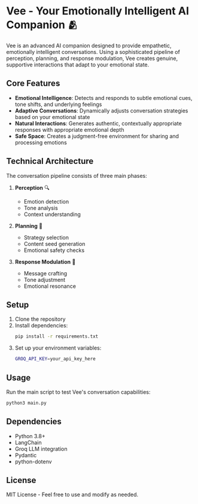 # Vee - Your Emotionally Intelligent AI Companion 🫂

Vee is an advanced AI companion designed to provide empathetic, emotionally intelligent conversations. Using a sophisticated pipeline of perception, planning, and response modulation, Vee creates genuine, supportive interactions that adapt to your emotional state.

## Core Features

- **Emotional Intelligence**: Detects and responds to subtle emotional cues, tone shifts, and underlying feelings
- **Adaptive Conversations**: Dynamically adjusts conversation strategies based on your emotional state
- **Natural Interactions**: Generates authentic, contextually appropriate responses with appropriate emotional depth
- **Safe Space**: Creates a judgment-free environment for sharing and processing emotions

## Technical Architecture

The conversation pipeline consists of three main phases:

1. **Perception** 🔍
   - Emotion detection
   - Tone analysis
   - Context understanding

2. **Planning** 🧠
   - Strategy selection
   - Content seed generation
   - Emotional safety checks

3. **Response Modulation** 💬
   - Message crafting
   - Tone adjustment
   - Emotional resonance

## Setup

1. Clone the repository
2. Install dependencies:
   ```bash
   pip install -r requirements.txt
   ```
3. Set up your environment variables:
   ```bash
   GROQ_API_KEY=your_api_key_here
   ```

## Usage

Run the main script to test Vee's conversation capabilities:
```bash
python3 main.py
```

## Dependencies

- Python 3.8+
- LangChain
- Groq LLM integration
- Pydantic
- python-dotenv

## License

MIT License - Feel free to use and modify as needed.



